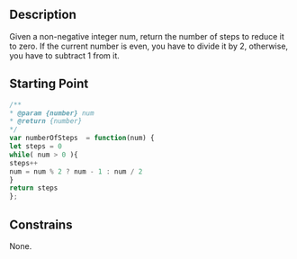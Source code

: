 ## Description

Given a non-negative integer num, return the number of steps to reduce it to zero. If the current number is even, you have to divide it by 2, otherwise, you have to subtract 1 from it.

## Starting Point

``` javascript
/**
* @param {number} num
* @return {number}
*/
var numberOfSteps  = function(num) {
let steps = 0
while( num > 0 ){
steps++
num = num % 2 ? num - 1 : num / 2
}
return steps
};
```

## Constrains

None.
